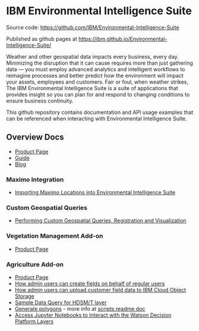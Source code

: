 # IBM Environmental Intelligence Suite

Source code: <https://github.com/IBM/Environmental-Intelligence-Suite>

Published as github pages at <https://ibm.github.io/Environmental-Intelligence-Suite/>

Weather and other geospatial data impacts every business, every day. Minimizing the disruption that it can cause requires more than just gathering data — you must employ advanced analytics and intelligent workflows to reimagine processes and better predict how the environment will impact your assets, employees and customers. Fair or foul, when weather strikes, The IBM Environmental Intelligence Suite is a suite of applications that provides insight so you can plan for and respond to changing conditions to ensure business continuity.

This github repository contains documentation and API usage examples that can be referenced when interacting with Environmental Intelligence Suite.

## Overview Docs

* [Product Page](https://www.ibm.com/products/environmental-intelligence-suite)
* [Guide](https://www.ibm.com/downloads/cas/PA6JERGA)
* [Blog](https://www.ibm.com/blogs/internet-of-things/5-ways-to-manage-climate-risk/)

### Maximo Integration

* [Importing Maximo Locations into Environmental Intelligence Suite](./maximo-integration-asset-import.md)

### Custom Geospatial Queries

* [Performing Custom Geospatial Queries, Registration and Visualization](./custom-geospatial-query-extension.md)

### Vegetation Management Add-on

* [Product Page](https://www.ibm.com/products/vegetation-management)

### Agriculture Add-on
* [Product Page](https://www.ibm.com/products/agriculture)
* [How admin users can create fields on behalf of regular users](./admin-creating-fields.md)
* [How admin users can upload customer field data to IBM Cloud Object Storage](./admin-upload-files-to-cos.md)
* [Sample Data Query for HDSM/T layer](./sample-queries/hdsmt.md)
* [Generate polygons](./../scripts/generatePolygon.py) - more info at [scripts readme doc](./../scripts/README.md)
* [Access Jupyter Notebooks to Interact with the Watson Decision Platform Layers](./notebooks/notebooks.md)
